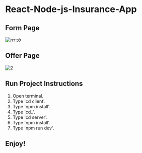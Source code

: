 # React-Node-js-Insurance-App

## Form Page
![‏‏לכידה](https://user-images.githubusercontent.com/57434735/119360815-afd3e700-bcb3-11eb-86aa-f0eff7dcdb28.PNG)

## Offer Page
![2](https://user-images.githubusercontent.com/57434735/119360988-da25a480-bcb3-11eb-8cf3-2a2db97d5bb4.PNG)

## Run Project Instructions
1. Open terminal.
2. Type 'cd client'.
3. Type 'npm install'.
4. Type 'cd..'.
5. Type 'cd server'.
6. Type 'npm install'.
7. Type 'npm run dev'.

## Enjoy!



